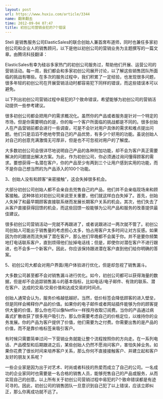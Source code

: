 ```yaml
---
layout: post
url: https://www.huxiu.com/article/3344
name: 翻来翻去
time: 2012-09-04 07:47
title: 初创公司营销会犯的7个错误
---
```

Steli 是销售服务公司ElasticSales的联合创始人兼首席布道师，同时也兼任多家初创公司和企业人的销售顾问，以下是他以初创公司的营销业务为主题撰写的一篇文章。由腾讯科技翻译：

ElasticSales有幸为硅谷多家热门的初创公司服务过，帮助他们开展、运营公司的营销活动。每一周，我们都会和多家初创公司展开讨论，以了解这些销售团队所面临的挑战有哪些。在多次的服务过程中，我们积累了一定经验，也发现很多问题，很多年轻的初创公司在开展营销活动时都容易犯下同样的错误，而这些错误本可以避免。

以下列出初创公司营销过程中易犯的7个致命错误，希望能够为初创公司的营销活动提供一些参考建议。

很多初创公司都会把用户的需求概况化。虽然你的产品或者服务是针对一个特定的市场，但是你需要明白的是，你的每一个客户所面临的挑战都是不同的。很多创始人在产品营销前都会进行一些调查，可是不会针对用户具体的需求和难点提出问题。他们只是滔滔不绝地夸赞自己的产品优势，有多少个好用的功能。虽说创始人对自己的创意充满激情无可厚非，但是也不可忽视对用户的了解度。

大多数初创公司会很详尽地说明自己产品的各种附加功能，却不会为客户真正需要解决的问题提出解决方案。为此，作为初创公司，你必须通过询问懂得顾客的需求。要想获得一名潜在客户，你的产品至少有两到三个让用户感到实用的功能，而不是你自己想当然的为产品添入的100个功能。

3、创始人没有和顾客“亲密接触”，这会失掉很多机会。

大部分初创公司创始人都不会亲自去兜售自己的产品，他们并不会亲临现场来和顾客接触。这种体验对初创公司来说至关重要，他们就这样白白失掉了。首先，创始人失掉了和最早期顾客直接联系继而发展长期客户关系的机会。其次，他们失去了从客户直接获得回馈的机会，而这些回馈一般能够为公司产品和服务的改善提供最佳建议。

很多初创公司营销活动一完就不再跟进了，或者说跟进过一两次就不管了。初创公司创始人可能出于销售量的考虑担心太多，怕占用客户太多时间让对方反感。如果因为你的跟进而流失掉了潜在客户，那么他们早晚都不会属于你。并不是要你频繁地打电话联系客户，直到烦得他们扯掉电话线；但是，即使你对潜在客户不进行跟进，也不会多一个新客户。因此，你应该保持跟进潜在客户直到他们给你明确的答案。

5、初创公司大都会对用户界面/用户体验进行优化，但是却忽视了销售漏斗。

大多数公司甚至都不会对销售漏斗进行优化。如今，初创公司都可以获得海量的数据，但是却不会追踪销售漏斗的基本指标，比如电话/电子邮件、有效的联系、潜在客户、达成的交易/交易价值和达成交易的时间点。

创始人通常会认为，服务价格越低越好。当然，低价标签会降低顾客的进入壁垒，但是同样会稀释你产品的价值。如果你的电子邮件或者网站插件能够为你的顾客提供大量的价值，那么你也可以像Netflix一样按月收取订阅费。当你的产品通过病毒式扩散收获了很多用户吸引力，那么你需要考虑自己的价格定位，以维持你的业务发展。你的产品为客户提供了价值，他们需要为之付费。你需要出售的是产品的价值，而不是靠价格标签来吸引客户。

有时候只需要简单过问一下营销业务就能让整个流程按照你的方向走。在一系列电话、产品模型和后期跟进之后，某些创始人仍然不愿询问客户，害怕失掉业务。如果你花费了很长时间来培养客户关系，那么你何不直接接触客户、并建立起和客户友好的朋友关系呢？

一些企业家是因为出于对艺术、时尚或者科技的热爱而成立了自己的公司。一名成功的企业家同时也需要是一名合格的销售人员，能够兜售自己的产品或服务，从而实现自己的创意。以上所有关于初创公司营销过程中易犯的7个致命错误都是有迹可寻的。因此，初创公司的销售团队一旦意识到自己犯了以上错误，应该立即纠正，那么你离成功就不远了。


